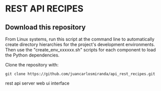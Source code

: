 # REST API RECIPES


## Download this repository
From Linux systems, run this script at the command line to automatically create directory hierarchies for the project's development environments. Then use the "create_env_xxxxxx.sh" scripts for each component to load the Python dependencies.

Clone the repository with:
```
git clone https://github.com/juancarlosmiranda/api_rest_recipes.git
```




















rest api server
web ui interface
